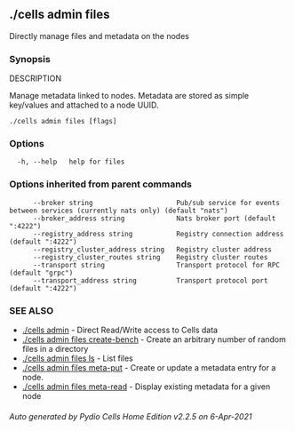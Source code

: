 ## ./cells admin files

Directly manage files and metadata on the nodes

### Synopsis


DESCRIPTION

  Manage metadata linked to nodes.
  Metadata are stored as simple key/values and attached to a node UUID.



```
./cells admin files [flags]
```

### Options

```
  -h, --help   help for files
```

### Options inherited from parent commands

```
      --broker string                     Pub/sub service for events between services (currently nats only) (default "nats")
      --broker_address string             Nats broker port (default ":4222")
      --registry_address string           Registry connection address (default ":4222")
      --registry_cluster_address string   Registry cluster address
      --registry_cluster_routes string    Registry cluster routes
      --transport string                  Transport protocol for RPC (default "grpc")
      --transport_address string          Transport protocol port (default ":4222")
```

### SEE ALSO

* [./cells admin](./cells-admin)	 - Direct Read/Write access to Cells data
* [./cells admin files create-bench](./cells-admin-files-create-bench)	 - Create an arbitrary number of random files in a directory
* [./cells admin files ls](./cells-admin-files-ls)	 - List files
* [./cells admin files meta-put](./cells-admin-files-meta-put)	 - Create or update a metadata entry for a node.
* [./cells admin files meta-read](./cells-admin-files-meta-read)	 - Display existing metadata for a given node

###### Auto generated by Pydio Cells Home Edition v2.2.5 on 6-Apr-2021
